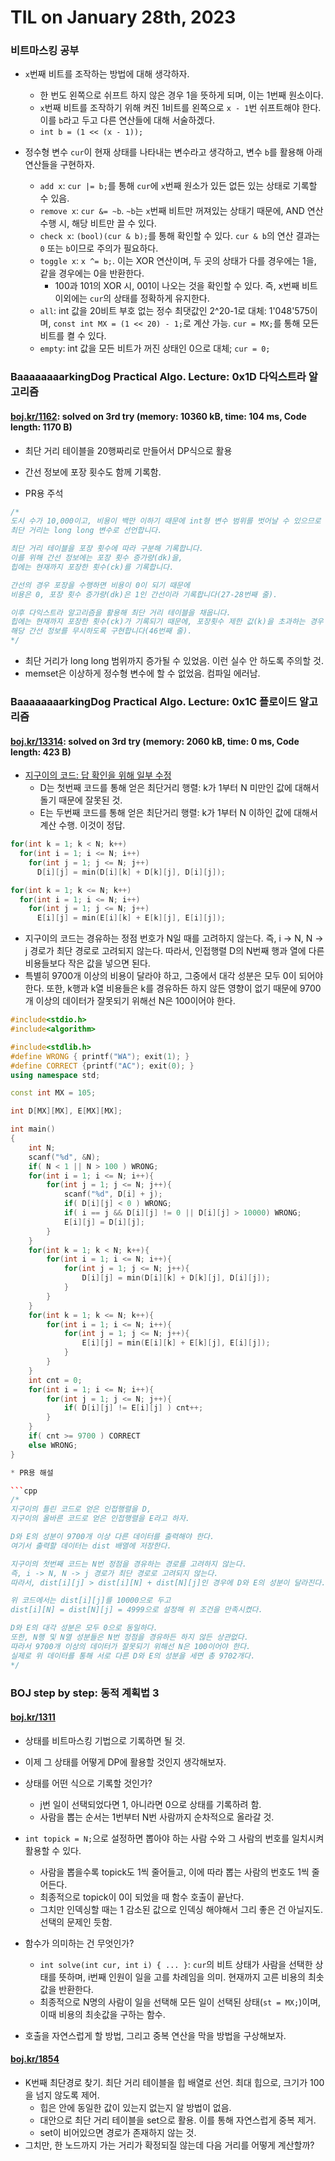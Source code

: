 # **TIL on January 28th, 2023**
### 비트마스킹 공부
* `x`번째 비트를 조작하는 방법에 대해 생각하자.
  - 한 번도 왼쪽으로 쉬프트 하지 않은 경우 1을 뜻하게 되며, 이는 1번째 원소이다.
  - `x`번째 비트를 조작하기 위해 켜진 1비트를 왼쪽으로 `x - 1`번 쉬프트해야 한다. 이를 `b`라고 두고 다른 연산들에 대해 서술하겠다.
  - `int b = (1 << (x - 1));`

* 정수형 변수 `cur`이 현재 상태를 나타내는 변수라고 생각하고, 변수 `b`를 활용해 아래 연산들을 구현하자.
  - `add x`: `cur |= b;`를 통해 `cur`에 `x`번째 원소가 있든 없든 있는 상태로 기록할 수 있음.
  - `remove x`: `cur &= ~b`. `~b`는 `x`번째 비트만 꺼져있는 상태기 때문에, AND 연산 수행 시, 해당 비트만 끌 수 있다.
  - `check x`: `(bool)(cur & b);`를 통해 확인할 수 있다. `cur & b`의 연산 결과는 `0` 또는 `b`이므로 주의가 필요하다.
  - `toggle x`: `x ^= b;`. 이는 XOR 연산이며, 두 곳의 상태가 다를 경우에는 1을, 같을 경우에는 0을 반환한다.
    * 100과 101의 XOR 시, 001이 나오는 것을 확인할 수 있다. 즉, x번째 비트 이외에는 `cur`의 상태를 정확하게 유지한다.
  - `all`: int 값을 20비트 부호 없는 정수 최댓값인 2^20-1로 대체: 1'048'575이며, `const int MX = (1 << 20) - 1;`로 계산 가능. `cur = MX;`를 통해 모든 비트를 켤 수 있다.
  - `empty`: int 값을 모든 비트가 꺼진 상태인 0으로 대체; `cur = 0;`


### BaaaaaaaarkingDog Practical Algo. Lecture: 0x1D 다익스트라 알고리즘
#### [boj.kr/1162](../../../Problem%20Solving/boj/Dijkstra%20algorithm/1162-01-28-2023.cpp): solved on 3rd try (memory: 10360 kB, time: 104 ms, Code length: 1170 B)
* 최단 거리 테이블을 20행짜리로 만들어서 DP식으로 활용
* 간선 정보에 포장 횟수도 함께 기록함.

* PR용 주석
```cpp
/*
도시 수가 10,000이고, 비용이 백만 이하기 때문에 int형 변수 범위를 벗어날 수 있으므로
최단 거리는 long long 변수로 선언합니다.

최단 거리 테이블을 포장 횟수에 따라 구분해 기록합니다.
이를 위해 간선 정보에는 포장 횟수 증가량(dk)을,
힙에는 현재까지 포장한 횟수(ck)를 기록합니다.

간선의 경우 포장을 수행하면 비용이 0이 되기 때문에
비용은 0, 포장 횟수 증가량(dk)은 1인 간선이라 기록합니다(27-28번째 줄).

이후 다익스트라 알고리즘을 활용해 최단 거리 테이블을 채웁니다.
힙에는 현재까지 포장한 횟수(ck)가 기록되기 때문에, 포장횟수 제한 값(k)을 초과하는 경우
해당 간선 정보를 무시하도록 구현합니다(46번째 줄).
*/
```

* 최단 거리가 long long 범위까지 증가될 수 있었음. 이런 실수 안 하도록 주의할 것.
* memset은 이상하게 정수형 변수에 할 수 없었음. 컴파일 에러남.


### BaaaaaaaarkingDog Practical Algo. Lecture: 0x1C 플로이드 알고리즘
#### [boj.kr/13314](../../../Problem%20Solving/boj/Floyd%20algorithm/13314-01-28-2023.cpp): solved on 3rd try (memory: 2060 kB, time: 0 ms, Code length: 423 B)
* [지구이의 코드: 답 확인을 위해 일부 수정](../../../Problem%20Solving/boj/Floyd%20algorithm/typo.cpp)
  - D는 첫번째 코드를 통해 얻은 최단거리 행렬: k가 1부터 N 미만인 값에 대해서 돌기 때문에 잘못된 것.
  - E는 두번째 코드를 통해 얻은 최단거리 행렬: k가 1부터 N 이하인 값에 대해서 계산 수행. 이것이 정답.

```cpp
for(int k = 1; k < N; k++)
  for(int i = 1; i <= N; i++)
    for(int j = 1; j <= N; j++)
      D[i][j] = min(D[i][k] + D[k][j], D[i][j]);

for(int k = 1; k <= N; k++)
  for(int i = 1; i <= N; i++)
    for(int j = 1; j <= N; j++)
      E[i][j] = min(E[i][k] + E[k][j], E[i][j]);
```

* 지구이의 코드는 경유하는 정점 번호가 N일 때를 고려하지 않는다. 즉, i -> N, N -> j 경로가 최단 경로로 고려되지 않는다. 따라서, 인접행렬 D의 N번째 행과 열에 다른 비용들보다 작은 값을 넣으면 된다.
* 특별히 9700개 이상의 비용이 달라야 하고, 그중에서 대각 성분은 모두 0이 되어야 한다. 또한, k행과 k열 비용들은 k를 경유하든 하지 않든 영향이 없기 때문에 9700개 이상의 데이터가 잘못되기 위해선 N은 100이어야 한다.


```cpp
#include<stdio.h>
#include<algorithm>

#include<stdlib.h>
#define WRONG { printf("WA"); exit(1); }
#define CORRECT {printf("AC"); exit(0); }
using namespace std;

const int MX = 105;

int D[MX][MX], E[MX][MX];

int main()
{
	int N;
	scanf("%d", &N);
	if( N < 1 || N > 100 ) WRONG;
	for(int i = 1; i <= N; i++){
		for(int j = 1; j <= N; j++){
			scanf("%d", D[i] + j);
			if( D[i][j] < 0 ) WRONG;
			if( i == j && D[i][j] != 0 || D[i][j] > 10000) WRONG;
			E[i][j] = D[i][j];
		}
	}
	for(int k = 1; k < N; k++){
		for(int i = 1; i <= N; i++){
			for(int j = 1; j <= N; j++){
				D[i][j] = min(D[i][k] + D[k][j], D[i][j]);
			}
		}
	}
	for(int k = 1; k <= N; k++){
		for(int i = 1; i <= N; i++){
			for(int j = 1; j <= N; j++){
				E[i][j] = min(E[i][k] + E[k][j], E[i][j]);
			}
		}
	}
	int cnt = 0;
	for(int i = 1; i <= N; i++){
		for(int j = 1; j <= N; j++){
			if( D[i][j] != E[i][j] ) cnt++;
		}
	}
	if( cnt >= 9700 ) CORRECT
	else WRONG;
}

* PR용 해설

```cpp
/*
지구이의 틀린 코드로 얻은 인접행렬을 D,
지구이의 올바른 코드로 얻은 인접행렬을 E라고 하자.

D와 E의 성분이 9700개 이상 다른 데이터를 출력해야 한다.
여기서 출력할 데이터는 dist 배열에 저장한다.

지구이의 첫번째 코드는 N번 정점을 경유하는 경로를 고려하지 않는다.
즉, i -> N, N -> j 경로가 최단 경로로 고려되지 않는다.
따라서, dist[i][j] > dist[i][N] + dist[N][j]인 경우에 D와 E의 성분이 달라진다.

위 코드에서는 dist[i][j]를 10000으로 두고
dist[i][N] = dist[N][j] = 4999으로 설정해 위 조건을 만족시켰다.

D와 E의 대각 성분은 모두 0으로 동일하다.
또한, N행 및 N열 성분들은 N번 정점을 경유하든 하지 않든 상관없다.
따라서 9700개 이상의 데이터가 잘못되기 위해선 N은 100이어야 한다.
실제로 위 데이터를 통해 서로 다른 D와 E의 성분을 세면 총 9702개다.
*/
```


### BOJ step by step: 동적 계획법 3
#### [boj.kr/1311](../../../Problem%20Solving/boj/Dynamic%20programming/1311-01-28-2023.cpp)
* 상태를 비트마스킹 기법으로 기록하면 될 것.
* 이제 그 상태를 어떻게 DP에 활용할 것인지 생각해보자.

* 상태를 어떤 식으로 기록할 것인가?
  - j번 일이 선택되었다면 1, 아니라면 0으로 상태를 기록하려 함.
  - 사람을 뽑는 순서는 1번부터 N번 사람까지 순차적으로 올라갈 것.

* `int topick = N;`으로 설정하면 뽑아야 하는 사람 수와 그 사람의 번호를 일치시켜 활용할 수 있다.
  - 사람을 뽑을수록 topick도 1씩 줄어들고, 이에 따라 뽑는 사람의 번호도 1씩 줄어든다.
  - 최종적으로 topick이 0이 되었을 때 함수 호출이 끝난다.
  - 그치만 인덱싱할 때는 1 감소된 값으로 인덱싱 해야해서 그리 좋은 건 아닐지도. 선택의 문제인 듯함.

* 함수가 의미하는 건 무엇인가?
  - `int solve(int cur, int i) { ... }`: `cur`의 비트 상태가 사람을 선택한 상태를 뜻하며, i번째 인원이 일을 고를 차례임을 의미. 현재까지 고른 비용의 최솟값을 반환한다.
  - 최종적으로 N명의 사람이 일을 선택해 모든 일이 선택된 상태(`st = MX;`)이며, 이때 비용의 최솟값을 구하는 함수.

* 호출을 자연스럽게 할 방법, 그리고 중복 연산을 막을 방법을 구상해보자.


#### [boj.kr/1854](../../../Problem%20Solving/boj/Dijkstra%20algorithm/1854-01-28-2023.cpp)
* K번째 최단경로 찾기. 최단 거리 테이블을 힙 배열로 선언. 최대 힙으로, 크기가 100을 넘지 않도록 제어.
  - 힙은 안에 동일한 값이 있는지 없는지 알 방법이 없음.
  - 대안으로 최단 거리 테이블을 set으로 활용. 이를 통해 자연스럽게 중복 제거.
  - set이 비어있으면 경로가 존재하지 않는 것.
* 그치만, 한 노드까지 가는 거리가 확정되질 않는데 다음 거리를 어떻게 계산할까?